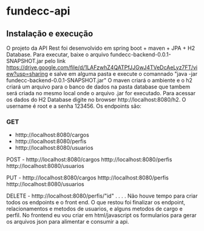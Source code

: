 ﻿# fundecc-api
## Instalação e execução
O projeto da API Rest foi desenvolvido em spring boot + maven + JPA + H2 Database.
Para executar, baixe o arquivo fundecc-backend-0.0.1-SNAPSHOT.jar pelo link https://drive.google.com/file/d/1LAFzwhZ4QATPfJJGwJ4TVeDcAeLyz7FT/view?usp=sharing e salve em alguma pasta e execute o comannado "java -jar fundecc-backend-0.0.1-SNAPSHOT.jar"
O maven criará o ambiente e o h2 criará um arquivo para o banco de dados na pasta database que tambem será criada no mesmo local onde o arquivo .jar for executado.
Para acessar os dados do H2 Database digite no browser http://localhost:8080/h2. O username é root e a senha 123456.
Os endpoints são: 
### GET 
- htttp://localhost:8080/cargos
- htttp://localhost:8080/perfis
- htttp://localhost:8080/usuarios

POST - htttp://localhost:8080/cargos
       htttp://localhost:8080/perfis
       htttp://localhost:8080/usuarios

PUT -  htttp://localhost:8080/cargos
       htttp://localhost:8080/perfis
       htttp://localhost:8080/usuarios

DELETE - htttp://localhost:8080/perfis/"id"
.
.
.
.
Não houve tempo para criar todos os endpoints e o front end.
O que restou foi finalizar os endpoint, relacionamentos e metodos de usuarios, e alguns metodos de cargo e perfil.
No frontend eu vou criar em html/javascript os formularios para gerar os arquivos json para alimentar e consumir a api.

